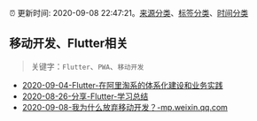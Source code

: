 :alarm_clock: 更新时间: 2020-09-08 22:47:21。[来源分类](../README.md)、[标签分类](../TAGS.md)、[时间分类](../TIMELINE.md)

## 移动开发、Flutter相关


> 关键字：`Flutter`、`PWA`、`移动开发`



- [2020-09-04-Flutter-在阿里淘系的体系化建设和业务实践](https://www.ershicimi.com/p/df277c7c2479b10b89231f01e349caf2) 
- [2020-08-26-分享-Flutter-学习总结](https://www.ershicimi.com/p/00e7b0fcbc519b73b15d21a31b294c68) 
- [2020-09-08-我为什么放弃移动开发？-mp.weixin.qq.com](https://blogread.cn/news/go.php?idItem=13745&url=https%3A%2F%2Fmp.weixin.qq.com%2Fs%2FJsBHh5yEcorIUVDW8egTfA%3Fcomefrom%3Dhttps%253A%252F%252Fblogread.cn%252Fnews%252F) 